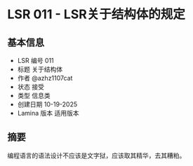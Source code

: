 # LSR 011 - LSR关于结构体的规定

## 基本信息

- LSR 编号 011
- 标题 关于结构体
- 作者 @azhz1107cat
- 状态 接受
- 类型 信息类
- 创建日期 10-19-2025
- Lamina 版本 适用版本

## 摘要

编程语言的语法设计不应该是文字狱，应该取其精华，去其糟粕。



